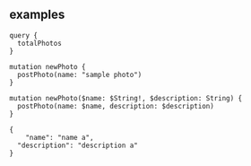 

## examples

```
query {
  totalPhotos
}
```

```
mutation newPhoto {
  postPhoto(name: "sample photo")
}
```

```
mutation newPhoto($name: $String!, $description: String) {
  postPhoto(name: $name, description: $description)
}
```

```
{
	"name": "name a",
  "description": "description a"   
}
```
